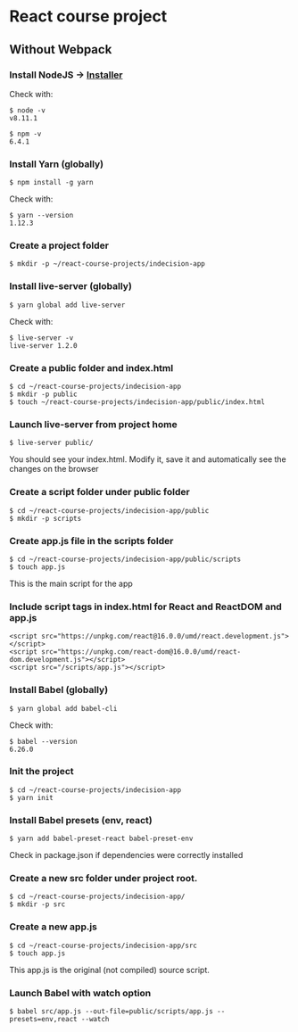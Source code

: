 # React course project
## Without Webpack
### Install NodeJS -> [Installer](https://nodejs.org/)
Check with:
```
$ node -v
v8.11.1

$ npm -v
6.4.1
```
### Install Yarn (globally)
```
$ npm install -g yarn
```
Check with:
```
$ yarn --version
1.12.3
```
### Create a project folder
```
$ mkdir -p ~/react-course-projects/indecision-app
```
### Install live-server (globally)
```
$ yarn global add live-server
```
Check with:
```
$ live-server -v
live-server 1.2.0
```
### Create a public folder and index.html
```
$ cd ~/react-course-projects/indecision-app
$ mkdir -p public
$ touch ~/react-course-projects/indecision-app/public/index.html
```
### Launch live-server from project home
```
$ live-server public/
```
You should see your index.html. Modify it, save it and automatically see the changes on the browser
### Create a script folder under public folder
```
$ cd ~/react-course-projects/indecision-app/public
$ mkdir -p scripts
```
### Create app.js file in the scripts folder
```
$ cd ~/react-course-projects/indecision-app/public/scripts
$ touch app.js
```
This is the main script for the app
### Include script tags in index.html for React and ReactDOM and app.js
```
<script src="https://unpkg.com/react@16.0.0/umd/react.development.js"></script>
<script src="https://unpkg.com/react-dom@16.0.0/umd/react-dom.development.js"></script>
<script src="/scripts/app.js"></script>
```
### Install Babel (globally)
```
$ yarn global add babel-cli
```
Check with:
```
$ babel --version
6.26.0
```
### Init the project
```
$ cd ~/react-course-projects/indecision-app
$ yarn init
```
### Install Babel presets (env, react)
```
$ yarn add babel-preset-react babel-preset-env
```
Check in package.json if dependencies were correctly installed
### Create a new src folder under project root. 
```
$ cd ~/react-course-projects/indecision-app/
$ mkdir -p src
```
### Create a new app.js
```
$ cd ~/react-course-projects/indecision-app/src
$ touch app.js
```
This app.js is the original (not compiled) source script.
### Launch Babel with watch option
```
$ babel src/app.js --out-file=public/scripts/app.js --presets=env,react --watch
```
